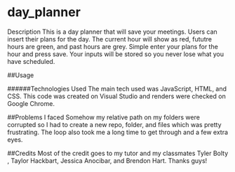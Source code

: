 # day_planner

Description
This is a day planner that will save your meetings. Users can insert their plans for the day. The current hour will show as red, fututre hours are green, and past hours are grey. Simple enter your plans for the hour and press save. Your inputs will be stored so you never lose what you have scheduled.
 

##Usage




######Technologies Used
The main tech used was JavaScript, HTML, and CSS. This code was created on Visual Studio and renders were checked on Google Chrome. 


##Problems I faced
Somehow my relative path on my folders were corrupted so I had to create a new repo, folder, and files which was pretty frustrating. The loop also took me a long time to get through and a few extra eyes.


##Credits
Most of the credit goes to my tutor and my classmates Tyler Bolty , Taylor Hackbart, Jessica Anocibar, and Brendon Hart. Thanks guys!


